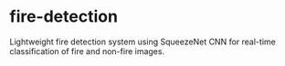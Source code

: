 # fire-detection
Lightweight fire detection system using SqueezeNet CNN for real-time classification of fire and non-fire images.
